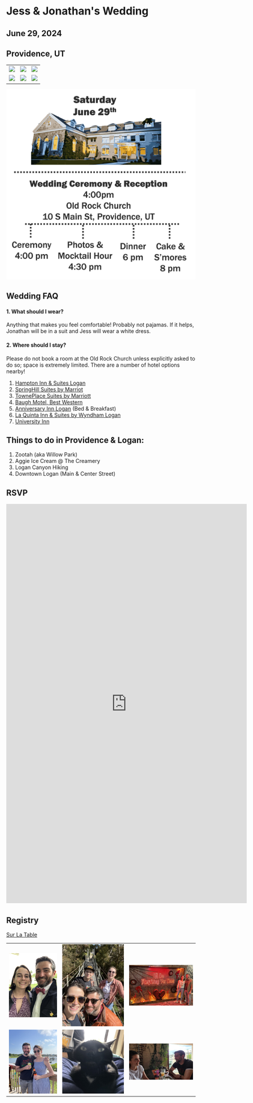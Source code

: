 # Jess & Jonathan's Wedding
## June 29, 2024
## Providence, UT

|   |   |   |
|---|---|---|
|![](/pictures/summer_utah_1.jpg) |  ![](/pictures/summer_utah_2.jpg) |  ![](/pictures/summer_utah_4.jpg)
|![](/pictures/joshuatree.jpg) |  ![](/pictures/jonathanandbabs.jpg) |  ![](/pictures/utahsnow.jpg)

![](/pictures/concisetimeline.png)

## Wedding FAQ
#### 1. What should I wear? 
Anything that makes you feel comfortable! Probably not pajamas. If it helps, Jonathan will be in a suit and Jess will wear a white dress.
#### 2. Where should I stay? 
Please do not book a room at the Old Rock Church unless explicitly asked to do so; space is extremely limited. There are a number of hotel options nearby!
1. [Hampton Inn & Suites Logan]([url](https://www.hilton.com/en/hotels/lgudahx-hampton-suites-logan/?SEO_id=GMB-AMER-HX-LGUDAHX&y_source=1_MTE5NTE1NDQtNzE1LWxvY2F0aW9uLndlYnNpdGU%3D))
2. [SpringHill Suites by Marriot]([url](https://www.marriott.com/en-us/hotels/slclg-springhill-suites-logan/overview/?scid=f2ae0541-1279-4f24-b197-a979c79310b0))
3. [TownePlace Suites by Marriott]([url](https://www.marriott.com/en-us/hotels/slctg-towneplace-suites-logan/overview/?gclid=CjwKCAiAp5qsBhAPEiwAP0qeJnNzCP9q8XLPqhkmK8p_CHdGbUFV5ic7A3XAbT2Cuj6eWdejIcoqgRoCiLMQAvD_BwE&gclsrc=aw.ds&cid=PAI_GLB0004YXD_GLE000BIM5_GLF000OETA))
4. [Baugh Motel, Best Western]([url](https://www.bestwestern.com/en_US/book/hotel-rooms.53014.html?iata=00171880&ssob=BLBWI0004G&cid=BLBWI0004G:google:gmb:53014))
5. [Anniversary Inn Logan]([url](https://anniversaryinn.com/?_gl=1%2Ac9x3k7%2A_ga%2AMTczOTM1NzI0My4xNjk4ODY3MzIy%2A_ga_HDN04DDFHD%2AMTY5ODg2NzMyMi4xLjAuMTY5ODg2NzMyMi42MC4wLjA.%2A_gcl_au%2AMTc3MDAyNTIwNy4xNjk4ODY3MzIy)) (Bed & Breakfast)
6. [La Quinta Inn & Suites by Wyndham Logan]([url](https://www.wyndhamhotels.com/laquinta/logan-utah/la-quinta-logan/overview?CID=LC:6ysy27krtpcrqev:53449))
7. [University Inn]([url](https://hotel.usu.edu/))

## Things to do in Providence & Logan:
1. Zootah (aka Willow Park)
2. Aggie Ice Cream @ The Creamery
3. Logan Canyon Hiking
4. Downtown Logan (Main & Center Street)

## RSVP

<iframe src="https://docs.google.com/forms/d/e/1FAIpQLSdg0v7PWcbjbDapeu2auTm6qU7A0672k2GflRwkfPhxafHpbA/viewform?embedded=true" width="640" height="1061" frameborder="0" marginheight="0" marginwidth="0">Loading…</iframe>

## Registry
[Sur La Table](https://www.surlatable.com/giftregistry-customershow?ID=e053e5c99d8ffa8adfd72d7991)

|   |   |   |
|---|---|---|
|![](/pictures/kentucky.jpg) | ![](/pictures/bridge.jpg)  | ![](/pictures/meatloaf.jpg) 
| ![](/pictures/holden.jpg) | ![](/pictures/babscollar.jpg)  |  ![](/pictures/halfwaycrooks.JPG)

